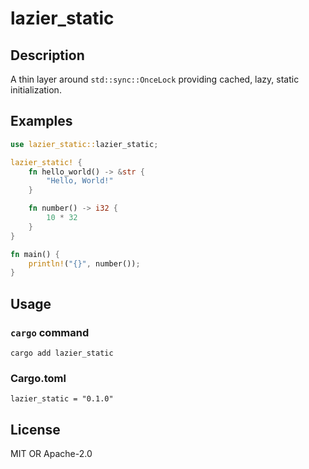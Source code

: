 # lazier\_static

## Description

A thin layer around `std::sync::OnceLock` providing cached, lazy, static initialization.

## Examples

```rust
use lazier_static::lazier_static;

lazier_static! {
    fn hello_world() -> &str {
        "Hello, World!"
    }

    fn number() -> i32 {
        10 * 32
    }
}

fn main() {
    println!("{}", number());
}
```

## Usage

### `cargo` command

`cargo add lazier_static`

### Cargo.toml

`lazier_static = "0.1.0"`

## License

MIT OR Apache-2.0
